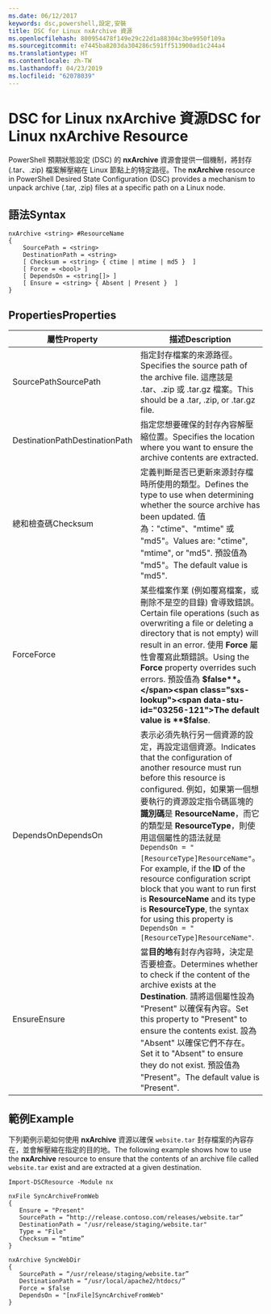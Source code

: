 ```yaml
---
ms.date: 06/12/2017
keywords: dsc,powershell,設定,安裝
title: DSC for Linux nxArchive 資源
ms.openlocfilehash: 800954478f149e29c22d1a88304c3be9950f109a
ms.sourcegitcommit: e7445ba8203da304286c591ff513900ad1c244a4
ms.translationtype: HT
ms.contentlocale: zh-TW
ms.lasthandoff: 04/23/2019
ms.locfileid: "62078039"
---
```

# <a name="dsc-for-linux-nxarchive-resource"></a><span data-ttu-id="03256-103">DSC for Linux nxArchive 資源</span><span class="sxs-lookup"><span data-stu-id="03256-103">DSC for Linux nxArchive Resource</span></span>

<span data-ttu-id="03256-104">PowerShell 預期狀態設定 (DSC) 的 **nxArchive** 資源會提供一個機制，將封存 (.tar、.zip) 檔案解壓縮在 Linux 節點上的特定路徑。</span><span class="sxs-lookup"><span data-stu-id="03256-104">The **nxArchive** resource in PowerShell Desired State Configuration (DSC) provides a mechanism to unpack archive (.tar, .zip) files at a specific path on a Linux node.</span></span>

## <a name="syntax"></a><span data-ttu-id="03256-105">語法</span><span class="sxs-lookup"><span data-stu-id="03256-105">Syntax</span></span>

```
nxArchive <string> #ResourceName
{
    SourcePath = <string>
    DestinationPath = <string>
    [ Checksum = <string> { ctime | mtime | md5 }  ]
    [ Force = <bool> ]
    [ DependsOn = <string[]> ]
    [ Ensure = <string> { Absent | Present }  ]
}
```

## <a name="properties"></a><span data-ttu-id="03256-106">Properties</span><span class="sxs-lookup"><span data-stu-id="03256-106">Properties</span></span>

|  <span data-ttu-id="03256-107">屬性</span><span class="sxs-lookup"><span data-stu-id="03256-107">Property</span></span> |  <span data-ttu-id="03256-108">描述</span><span class="sxs-lookup"><span data-stu-id="03256-108">Description</span></span> |
|---|---|
| <span data-ttu-id="03256-109">SourcePath</span><span class="sxs-lookup"><span data-stu-id="03256-109">SourcePath</span></span>| <span data-ttu-id="03256-110">指定封存檔案的來源路徑。</span><span class="sxs-lookup"><span data-stu-id="03256-110">Specifies the source path of the archive file.</span></span> <span data-ttu-id="03256-111">這應該是 .tar、.zip 或 .tar.gz 檔案。</span><span class="sxs-lookup"><span data-stu-id="03256-111">This should be a .tar, .zip, or .tar.gz file.</span></span> |
| <span data-ttu-id="03256-112">DestinationPath</span><span class="sxs-lookup"><span data-stu-id="03256-112">DestinationPath</span></span>| <span data-ttu-id="03256-113">指定您想要確保的封存內容解壓縮位置。</span><span class="sxs-lookup"><span data-stu-id="03256-113">Specifies the location where you want to ensure the archive contents are extracted.</span></span>|
| <span data-ttu-id="03256-114">總和檢查碼</span><span class="sxs-lookup"><span data-stu-id="03256-114">Checksum</span></span>| <span data-ttu-id="03256-115">定義判斷是否已更新來源封存檔時所使用的類型。</span><span class="sxs-lookup"><span data-stu-id="03256-115">Defines the type to use when determining whether the source archive has been updated.</span></span> <span data-ttu-id="03256-116">值為："ctime"、"mtime" 或 "md5"。</span><span class="sxs-lookup"><span data-stu-id="03256-116">Values are: "ctime", "mtime", or "md5".</span></span> <span data-ttu-id="03256-117">預設值為 "md5"。</span><span class="sxs-lookup"><span data-stu-id="03256-117">The default value is "md5".</span></span>|
| <span data-ttu-id="03256-118">Force</span><span class="sxs-lookup"><span data-stu-id="03256-118">Force</span></span>| <span data-ttu-id="03256-119">某些檔案作業 (例如覆寫檔案，或刪除不是空的目錄) 會導致錯誤。</span><span class="sxs-lookup"><span data-stu-id="03256-119">Certain file operations (such as overwriting a file or deleting a directory that is not empty) will result in an error.</span></span> <span data-ttu-id="03256-120">使用 **Force** 屬性會覆寫此類錯誤。</span><span class="sxs-lookup"><span data-stu-id="03256-120">Using the **Force** property overrides such errors.</span></span> <span data-ttu-id="03256-121">預設值為 **$false**。</span><span class="sxs-lookup"><span data-stu-id="03256-121">The default value is **$false**.</span></span>|
| <span data-ttu-id="03256-122">DependsOn</span><span class="sxs-lookup"><span data-stu-id="03256-122">DependsOn</span></span> | <span data-ttu-id="03256-123">表示必須先執行另一個資源的設定，再設定這個資源。</span><span class="sxs-lookup"><span data-stu-id="03256-123">Indicates that the configuration of another resource must run before this resource is configured.</span></span> <span data-ttu-id="03256-124">例如，如果第一個想要執行的資源設定指令碼區塊的**識別碼**是 **ResourceName**，而它的類型是 **ResourceType**，則使用這個屬性的語法就是 `DependsOn = "[ResourceType]ResourceName"`。</span><span class="sxs-lookup"><span data-stu-id="03256-124">For example, if the **ID** of the resource configuration script block that you want to run first is **ResourceName** and its type is **ResourceType**, the syntax for using this property is `DependsOn = "[ResourceType]ResourceName"`.</span></span>|
| <span data-ttu-id="03256-125">Ensure</span><span class="sxs-lookup"><span data-stu-id="03256-125">Ensure</span></span>| <span data-ttu-id="03256-126">當**目的地**有封存內容時，決定是否要檢查。</span><span class="sxs-lookup"><span data-stu-id="03256-126">Determines whether to check if the content of the archive exists at the **Destination**.</span></span> <span data-ttu-id="03256-127">請將這個屬性設為 "Present" 以確保有內容。</span><span class="sxs-lookup"><span data-stu-id="03256-127">Set this property to "Present" to ensure the contents exist.</span></span> <span data-ttu-id="03256-128">設為 "Absent" 以確保它們不存在。</span><span class="sxs-lookup"><span data-stu-id="03256-128">Set it to "Absent" to ensure they do not exist.</span></span> <span data-ttu-id="03256-129">預設值為 "Present"。</span><span class="sxs-lookup"><span data-stu-id="03256-129">The default value is "Present".</span></span>|

## <a name="example"></a><span data-ttu-id="03256-130">範例</span><span class="sxs-lookup"><span data-stu-id="03256-130">Example</span></span>

<span data-ttu-id="03256-131">下列範例示範如何使用 **nxArchive** 資源以確保 `website.tar` 封存檔案的內容存在，並會解壓縮在指定的目的地。</span><span class="sxs-lookup"><span data-stu-id="03256-131">The following example shows how to use the **nxArchive** resource to ensure that the contents of an archive file called `website.tar` exist and are extracted at a given destination.</span></span>

```
Import-DSCResource -Module nx

nxFile SyncArchiveFromWeb
{
   Ensure = "Present"
   SourcePath = “http://release.contoso.com/releases/website.tar”
   DestinationPath = "/usr/release/staging/website.tar"
   Type = "File"
   Checksum = “mtime”
}

nxArchive SyncWebDir
{
   SourcePath = “/usr/release/staging/website.tar”
   DestinationPath = “/usr/local/apache2/htdocs/”
   Force = $false
   DependsOn = "[nxFile]SyncArchiveFromWeb"
}
```